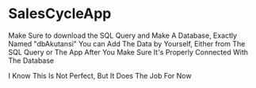 # SalesCycleApp
Make Sure to download the SQL Query and Make A Database, Exactly Named "dbAkutansi"
You can Add The Data by Yourself, Either from The SQL Query or The App After You Make Sure It's Properly Connected With The Database

I Know This Is Not Perfect, But It Does The Job For Now
